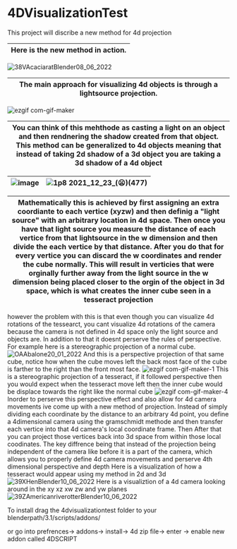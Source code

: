 # 4DVisualizationTest
This project will discribe a new method for 4d projection

|Here is the new method in action.|  
|---|
![38VAcaciaratBlender08_06_2022](https://user-images.githubusercontent.com/89361982/172543081-dba6c985-61f2-4506-a300-879e1dc06f79.gif)

|The main approach for visualizing 4d objects is through a lightsource projection.|  
|---|
![ezgif com-gif-maker](https://user-images.githubusercontent.com/89361982/139005135-2bb1e8b6-7517-4c36-87f6-61439cf98b9a.gif)

|You can think of this mehthode as casting a light on an object and then rendnering the shadow created from that object. This method can be generalized to 4d objects meaning that instead of taking 2d shadow of a 3d object you are taking a 3d shadow of a 4d object |
|---|

|![image](https://user-images.githubusercontent.com/89361982/147189608-e3ef338c-004e-4880-b800-cf42340b30d8.png)|![1p8 2021_12_23_(😦)(477)](https://user-images.githubusercontent.com/89361982/147190919-2c27579d-d29b-4b72-bc1c-fedfd3015c9c.png)|
|---|---|

|Mathematically this is achieved by first assigning an extra coordiante to each vertice (xyzw) and then definig a "light source" with an arbitrary location in 4d space. Then once you have that light source you measure the distance of each vertice from that lightsource in the w dimension and then divide the each vertice by that distance. After you do that for every vertice you can discard the w coordinates and render the cube normally. This will result in verticies that were orginally further away from the light source in the w dimension being placed closer to the orgin of the object in 3d space, which is what creates the inner cube seen in a tesseract projection|
|---|
however the problem with this is that even though you can visualize 4d rotations of the tessearct, you cant visualize 4d rotations of the camera because the camera is not defined in 4d space only the light source and objects are.
In addition to that it doesnt perserve the rules of perspective. For example here is a stereographic projection of a normal cube.
![OAAbalone20_01_2022](https://user-images.githubusercontent.com/89361982/150433470-b8e96a98-89b0-4b82-b9ba-3bac3284ff88.gif)
And this is a perspective projection of that same cube, notice how when the cube moves left the back most face of the cube is farther to the right than the front most face. 
![ezgif com-gif-maker-1](https://user-images.githubusercontent.com/89361982/139005143-31a2f04d-13e6-4420-839f-df152ec4d74f.gif)
This is a stereographic projection of a tesseract, if it followed perspective then you would expect when the tesseract move left then the inner cube would be  displace towards the right like the normal cube
![ezgif com-gif-maker-4](https://user-images.githubusercontent.com/89361982/139004725-e4ff6b14-746a-4a1a-9a19-24a3060e2921.gif)
Inorder to perserve this perspective effect and also allow for 4d camera movements ive come up with a new method of projection. 
Instead of simply dividing each coordinate by the distance to an arbitrary 4d point, you define a 4dimensional camera using the gramschmidt methode and then transfer each vertice into that 4d camera's local coordinate frame. Then After that you can project those vertices back into 3d space from within those local coodinates. 
The key diffrence being that instead of the projection being independent of the camera like before it is a part of the camera, which allows you to properly define 4d camera movements and perserve 4th dimensional perspective and depth
Here is a visualization of how a tesseract would appear using my method in 2d and 3d
![39XHenBlender10_06_2022](https://user-images.githubusercontent.com/89361982/173051116-eebded22-cebe-4aba-bf1a-1e178def8380.gif)
Here is a visualiztion of a 4d camera looking around in the xy xz xw zw and yw planes
![39ZAmericanriverotterBlender10_06_2022](https://user-images.githubusercontent.com/89361982/173051075-b8c924d4-dfda-4e3e-a5fb-449022e5f395.gif)

To install drag the 4dvisualizationtest folder to your blenderpath/3.1/scripts/addons/   

or go into prefrences-> addons-> install-> 4d zip file-> enter -> enable new addon called 4DSCRIPT





